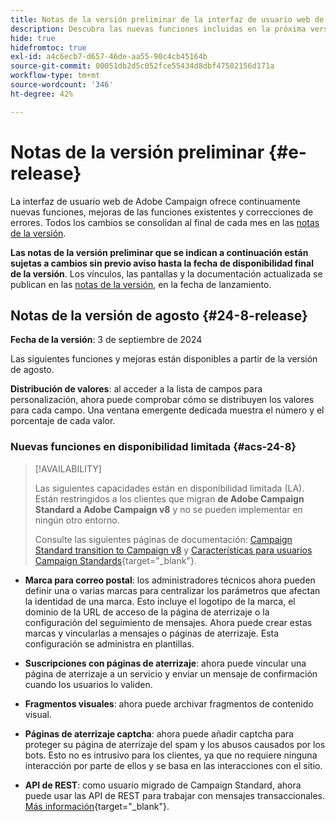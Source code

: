 ```yaml
---
title: Notas de la versión preliminar de la interfaz de usuario web de Campaign v8
description: Descubra las nuevas funciones incluidas en la próxima versión de la interfaz de usuario web de Campaign
hide: true
hidefromtoc: true
exl-id: a4c6ecb7-d657-46de-aa55-90c4cb45164b
source-git-commit: 00051db2d5c052fce55434d8dbf47502156d171a
workflow-type: tm+mt
source-wordcount: '346'
ht-degree: 42%

---
```


# Notas de la versión preliminar {#e-release}

La interfaz de usuario web de Adobe Campaign ofrece continuamente nuevas funciones, mejoras de las funciones existentes y correcciones de errores. Todos los cambios se consolidan al final de cada mes en las [notas de la versión](release-notes.md).

**Las notas de la versión preliminar que se indican a continuación están sujetas a cambios sin previo aviso hasta la fecha de disponibilidad final de la versión**. Los vínculos, las pantallas y la documentación actualizada se publican en las [notas de la versión](release-notes.md), en la fecha de lanzamiento.

## Notas de la versión de agosto {#24-8-release}

**Fecha de la versión**: 3 de septiembre de 2024

Las siguientes funciones y mejoras están disponibles a partir de la versión de agosto.

**Distribución de valores**: al acceder a la lista de campos para personalización, ahora puede comprobar cómo se distribuyen los valores para cada campo. Una ventana emergente dedicada muestra el número y el porcentaje de cada valor.


### Nuevas funciones en disponibilidad limitada {#acs-24-8}

>[!AVAILABILITY]
>
>Las siguientes capacidades están en disponibilidad limitada (LA). Están restringidos a los clientes que migran **de Adobe Campaign Standard a Adobe Campaign v8** y no se pueden implementar en ningún otro entorno.
>
>Consulte las siguientes páginas de documentación: [Campaign Standard transition to Campaign v8](../rn/acs-migration.md) y [Características para usuarios Campaign Standards](https://experienceleague.adobe.com/docs/experience-cloud/campaign/campaign-standard-migration-home.html?lang=es){target="_blank"}.

* **Marca para correo postal**: los administradores técnicos ahora pueden definir una o varias marcas para centralizar los parámetros que afectan la identidad de una marca. Esto incluye el logotipo de la marca, el dominio de la URL de acceso de la página de aterrizaje o la configuración del seguimiento de mensajes. Ahora puede crear estas marcas y vincularlas a mensajes o páginas de aterrizaje. Esta configuración se administra en plantillas.

* **Suscripciones con páginas de aterrizaje**: ahora puede vincular una página de aterrizaje a un servicio y enviar un mensaje de confirmación cuando los usuarios lo validen.

* **Fragmentos visuales**: ahora puede archivar fragmentos de contenido visual.

* **Páginas de aterrizaje captcha**: ahora puede añadir captcha para proteger su página de aterrizaje del spam y los abusos causados por los bots. Esto no es intrusivo para los clientes, ya que no requiere ninguna interacción por parte de ellos y se basa en las interacciones con el sitio.

* **API de REST**: como usuario migrado de Campaign Standard, ahora puede usar las API de REST para trabajar con mensajes transaccionales. [Más información](https://experienceleague.adobe.com/docs/experience-cloud/campaign/apis/get-started-apis.html?lang=es){target="_blank"}.

